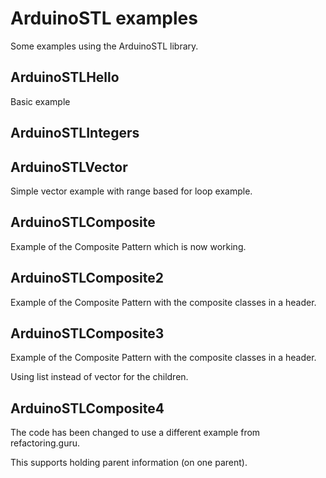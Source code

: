 # ArduinoSTL examples

Some examples using the ArduinoSTL library.

## ArduinoSTLHello

Basic example

## ArduinoSTLIntegers

## ArduinoSTLVector

Simple vector example with range based for loop example.

## ArduinoSTLComposite

Example of the Composite Pattern which is now working.

## ArduinoSTLComposite2

Example of the Composite Pattern with the composite classes in a header.

## ArduinoSTLComposite3

Example of the Composite Pattern with the composite classes in a header.

Using list instead of vector for the children.

## ArduinoSTLComposite4

The code has been changed to use a different example from refactoring.guru.

This supports holding parent information (on one parent).


